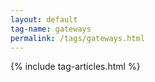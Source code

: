 ```yaml
---
layout: default
tag-name: gateways
permalink: /tags/gateways.html
---
```


{% include tag-articles.html %}

